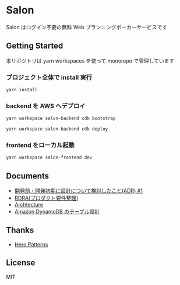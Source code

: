 # Salon

Salon はログイン不要の無料 Web プランニングポーカーサービスです

## Getting Started

本リポジトリは yarn workspaces を使って monorepo で管理しています

### プロジェクト全体で install 実行

```sh
yarn install
```

### backend を AWS へデプロイ

```sh
yarn workspace salon-backend cdk bootstrap
```

```sh
yarn workspace salon-backend cdk deploy
```

### frontend をローカル起動

```sh
yarn workspace salon-frontend dev
```

## Documents

- [開発前・開発初期に設計について検討したこと(ADR) #1](https://github.com/yuizho/salon/issues/1)
- [RDRA(プロダクト要件整理)](doc/product/rdra.md)
- [Archtecture](doc/architecture/architecture.md)
- [Amazon DynamoDB のテーブル設計](doc/database/database_spec.md)

## Thanks

- [Hero Patterns](https://heropatterns.com/)

## License

MIT
